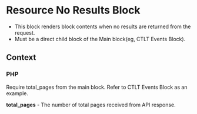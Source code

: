 # Resource No Results Block

- This block renders block contents when no results are returned from the request.
- Must be a direct child block of the Main block(eg, CTLT Events Block).

## Context

### PHP
Require total_pages from the main block. Refer to CTLT Events Block as an example.

**total_pages** - The number of total pages received from API response.